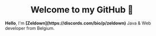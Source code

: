 <h1 align="center">Welcome to my GitHub</a> 👋</h1>
<b>Hello</b>, I'm <b>[Zeldown](https://discords.com/bio/p/zeldown)</b> Java & Web developer from Belgium.
